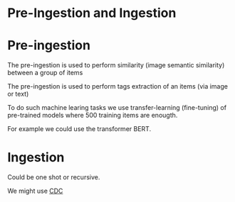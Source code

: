 
# Pre-Ingestion and Ingestion 


# Pre-ingestion 

The pre-ingestion is used to perform similarity (image semantic similarity) between a group of items

The pre-ingestion is used to perform tags extraction of an items (via image or text)

To do such machine learing tasks we use transfer-learning (fine-tuning) of pre-trained models where 500 training items are enougth. 

For example we could use the transformer BERT. 


# Ingestion 

Could be one shot or recursive.

We might use [CDC](https://docs.microsoft.com/en-us/sql/relational-databases/track-changes/about-change-data-capture-sql-server?view=sql-server-ver15) 